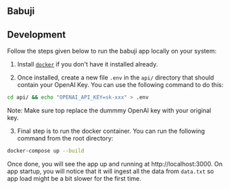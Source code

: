 ## Babuji

## Development

Follow the steps given below to run the babuji app locally on your system:

1. Install [`docker`](https://docs.docker.com/engine/install/) if you don't have it installed already.

2. Once installed, create a new file `.env` in the `api/` directory that should contain your OpenAI Key. You can use the following command to do this:

```bash
cd api/ && echo "OPENAI_API_KEY=sk-xxx" > .env
```

Note: Make sure top replace the dummmy OpenAI key with your original key.

3. Final step is to run the docker container. You can run the following command from the root directory:

```bash
docker-compose up --build
```

Once done, you will see the app up and running at http://localhost:3000. On app startup, you will notice that it will ingest all the data from `data.txt` so app load might be a bit slower for the first time.
